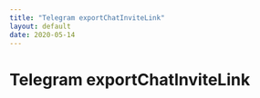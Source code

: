```yaml
---
title: "Telegram exportChatInviteLink"
layout: default
date: 2020-05-14
---
```


# Telegram exportChatInviteLink